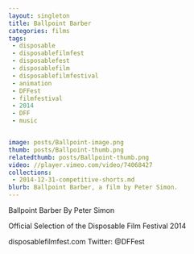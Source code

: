 ```yaml
---
layout: singleton
title: Ballpoint Barber
categories: films
tags:
 - disposable
 - disposablefilmfest
 - disposablefest
 - disposablefilm
 - disposablefilmfestival
 - animation
 - DFFest
 - filmfestival
 - 2014
 - DFF
 - music


image: posts/Ballpoint-image.png
thumb: posts/Ballpoint-thumb.png
relatedthumb: posts/Ballpoint-thumb.png
video: //player.vimeo.com/video/74068427
collections:
 - 2014-12-31-competitive-shorts.md
blurb: Ballpoint Barber, a film by Peter Simon.
---
```


Ballpoint Barber
By Peter Simon

Official Selection of the Disposable Film Festival 2014

disposablefilmfest.com
Twitter: @DFFest
